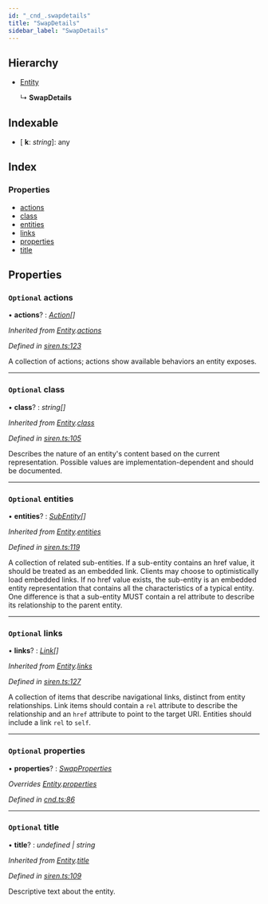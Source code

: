 ```yaml
---
id: "_cnd_.swapdetails"
title: "SwapDetails"
sidebar_label: "SwapDetails"
---
```


## Hierarchy

* [Entity](_siren_.entity.md)

  ↳ **SwapDetails**

## Indexable

* \[ **k**: *string*\]: any

## Index

### Properties

* [actions](_cnd_.swapdetails.md#optional-actions)
* [class](_cnd_.swapdetails.md#optional-class)
* [entities](_cnd_.swapdetails.md#optional-entities)
* [links](_cnd_.swapdetails.md#optional-links)
* [properties](_cnd_.swapdetails.md#optional-properties)
* [title](_cnd_.swapdetails.md#optional-title)

## Properties

### `Optional` actions

• **actions**? : *[Action](_siren_.action.md)[]*

*Inherited from [Entity](_siren_.entity.md).[actions](_siren_.entity.md#optional-actions)*

*Defined in [siren.ts:123](https://github.com/comit-network/comit-js-sdk/blob/638de0e/src/siren.ts#L123)*

A collection of actions; actions show available behaviors an entity exposes.

___

### `Optional` class

• **class**? : *string[]*

*Inherited from [Entity](_siren_.entity.md).[class](_siren_.entity.md#optional-class)*

*Defined in [siren.ts:105](https://github.com/comit-network/comit-js-sdk/blob/638de0e/src/siren.ts#L105)*

Describes the nature of an entity's content based on the current representation. Possible values are implementation-dependent and should be documented.

___

### `Optional` entities

• **entities**? : *[SubEntity](../modules/_siren_.md#subentity)[]*

*Inherited from [Entity](_siren_.entity.md).[entities](_siren_.entity.md#optional-entities)*

*Defined in [siren.ts:119](https://github.com/comit-network/comit-js-sdk/blob/638de0e/src/siren.ts#L119)*

A collection of related sub-entities. If a sub-entity contains an href value, it should be treated as an embedded link. Clients may choose to optimistically load embedded links. If no href value exists, the sub-entity is an embedded entity representation that contains all the characteristics of a typical entity. One difference is that a sub-entity MUST contain a rel attribute to describe its relationship to the parent entity.

___

### `Optional` links

• **links**? : *[Link](_siren_.link.md)[]*

*Inherited from [Entity](_siren_.entity.md).[links](_siren_.entity.md#optional-links)*

*Defined in [siren.ts:127](https://github.com/comit-network/comit-js-sdk/blob/638de0e/src/siren.ts#L127)*

A collection of items that describe navigational links, distinct from entity relationships. Link items should contain a `rel` attribute to describe the relationship and an `href` attribute to point to the target URI. Entities should include a link `rel` to `self`.

___

### `Optional` properties

• **properties**? : *[SwapProperties](_cnd_.swapproperties.md)*

*Overrides [Entity](_siren_.entity.md).[properties](_siren_.entity.md#optional-properties)*

*Defined in [cnd.ts:86](https://github.com/comit-network/comit-js-sdk/blob/638de0e/src/cnd.ts#L86)*

___

### `Optional` title

• **title**? : *undefined | string*

*Inherited from [Entity](_siren_.entity.md).[title](_siren_.entity.md#optional-title)*

*Defined in [siren.ts:109](https://github.com/comit-network/comit-js-sdk/blob/638de0e/src/siren.ts#L109)*

Descriptive text about the entity.
